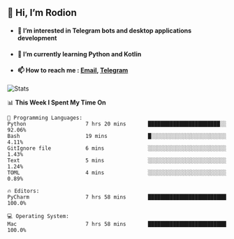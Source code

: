## 👋 Hi, I’m Rodion
- #### 👀 I’m interested in Telegram bots and desktop applications development
- #### 🌱 I’m currently learning Python and Kotlin
- #### 📫 How to reach me : [Email](mailto:me@lavn.ml), [Telegram](https://t.me/fast_geek)

![Stats](https://github-readme-stats.vercel.app/api?username=fast-geek&show_icons=true&theme=github_dark&hide_border=true&hide=issues&count_private=true&layout=compact)


<!--START_SECTION:waka-->
📊 **This Week I Spent My Time On** 

```text
💬 Programming Languages: 
Python                   7 hrs 20 mins       ███████████████████████░░   92.06% 
Bash                     19 mins             █░░░░░░░░░░░░░░░░░░░░░░░░   4.11% 
GitIgnore file           6 mins              ░░░░░░░░░░░░░░░░░░░░░░░░░   1.43% 
Text                     5 mins              ░░░░░░░░░░░░░░░░░░░░░░░░░   1.24% 
TOML                     4 mins              ░░░░░░░░░░░░░░░░░░░░░░░░░   0.89%

🔥 Editors: 
PyCharm                  7 hrs 58 mins       █████████████████████████   100.0%

💻 Operating System: 
Mac                      7 hrs 58 mins       █████████████████████████   100.0%

```


<!--END_SECTION:waka-->

